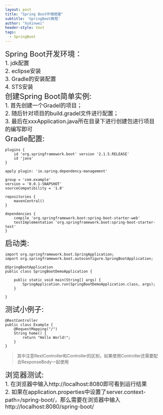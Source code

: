```yaml
---
layout: post
title: "Spring Boot环境搭建"
subtitle: 'SpringBoot教程'
author: "XuXinwei"
header-style: text
tags:
  - SpringBoot
---
```

<font size="5"> Spring Boot开发环境：</font>
<font size="4">
<br>1. jdk配置
<br>2. eclipse安装
<br>3. Gradle的安装配置
<br>4. STS安装
</font>
<br><font size="5"> 创建Spring Boot简单实例:</font>
<font size="4">
<br>1. 首先创建一个Gradel的项目；
<br>2. 随后针对项目的build.gradel文件进行配置；
<br>3. 最后在xxxApplication.java所在目录下进行创建包进行项目的编写即可
</font>
<br><font size="5"> Gradle配置:</font>
```
plugins {
	id 'org.springframework.boot' version '2.1.5.RELEASE'
	id 'java'
}

apply plugin: 'io.spring.dependency-management'

group = 'com.example'
version = '0.0.1-SNAPSHOT'
sourceCompatibility = '1.8'

repositories {
	mavenCentral()
}

dependencies {
	compile 'org.springframework.boot:spring-boot-starter-web'
	testImplementation 'org.springframework.boot:spring-boot-starter-test'
}

```
<font size="5">启动类:</font>
```
import org.springframework.boot.SpringApplication;
import org.springframework.boot.autoconfigure.SpringBootApplication;

@SpringBootApplication
public class SpringBootDemoApplication {

	public static void main(String[] args) {
		SpringApplication.run(SpringBootDemoApplication.class, args);
	}

}

```
<font size="5">测试小例子:</font>
```
@RestController
public class Example {
    @RequestMapping("/")
    String home() {
        return "Hello World!";
    }
}
```
> 其中注意RestController和Controller的区别，如果使用Controller还需要配合ResponseBody一起使用

<font size="5">浏览器测试:</font>
<font size="4">
<br>1. 在浏览器中输入http://localhost:8080即可看到运行结果
<br>2.  如果在application.properties中设置了server.context-path=/spring-boot/，那么需要在浏览器中输入http://localhost:8080/spring-boot/
</font>
